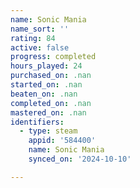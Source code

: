 ```yaml
---
name: Sonic Mania
name_sort: ''
rating: 84
active: false
progress: completed
hours_played: 24
purchased_on: .nan
started_on: .nan
beaten_on: .nan
completed_on: .nan
mastered_on: .nan
identifiers:
  - type: steam
    appid: '584400'
    name: Sonic Mania
    synced_on: '2024-10-10'

---
```

